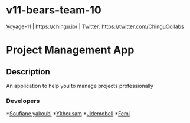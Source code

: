 # v11-bears-team-10
Voyage-11 | https://chingu.io/ | Twitter: https://twitter.com/ChinguCollabs

# Project Management App

## Description
An application to help you to manage projects professionally


### Developers
*[Soufiane yakoubi]()
*[Ykhousam](https://github.com/yakhousam)
*[Jidemobell](https://github.com/jidemobell)
*[Femi](https://github.com/femicodes)


